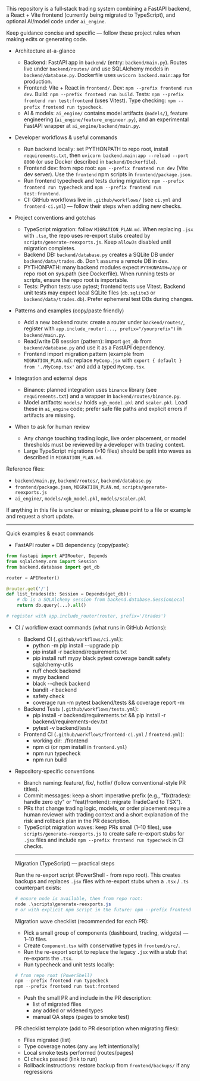 This repository is a full‑stack trading system combining a FastAPI backend, a React + Vite frontend (currently being migrated to TypeScript), and optional AI/model code under `ai_engine`.

Keep guidance concise and specific — follow these project rules when making edits or generating code.

- Architecture at-a-glance
  - Backend: FastAPI app in `backend/` (entry: `backend/main.py`). Routes live under `backend/routes/` and use SQLAlchemy models in `backend/database.py`. Dockerfile uses `uvicorn backend.main:app` for production.
  - Frontend: Vite + React in `frontend/`. Dev: `npm --prefix frontend run dev`. Build: `npm --prefix frontend run build`. Tests: `npm --prefix frontend run test:frontend` (uses Vitest). Type checking: `npm --prefix frontend run typecheck`.
  - AI & models: `ai_engine/` contains model artifacts (`models/`), feature engineering (`ai_engine/feature_engineer.py`), and an experimental FastAPI wrapper at `ai_engine/backend/main.py`.

- Developer workflows & useful commands
  - Run backend locally: set PYTHONPATH to repo root, install `requirements.txt`, then `uvicorn backend.main:app --reload --port 8000` (or use Docker described in `backend/Dockerfile`).
  - Frontend dev: from repo root: `npm --prefix frontend run dev` (Vite dev server). Use the `frontend` npm scripts in `frontend/package.json`.
  - Run frontend typecheck and tests during migration: `npm --prefix frontend run typecheck` and `npm --prefix frontend run test:frontend`.
  - CI: GitHub workflows live in `.github/workflows/` (see `ci.yml` and `frontend-ci.yml`) — follow their steps when adding new checks.

- Project conventions and gotchas
  - TypeScript migration: follow `MIGRATION_PLAN.md`. When replacing `.jsx` with `.tsx`, the repo uses re-export stubs created by `scripts/generate-reexports.js`. Keep `allowJs` disabled until migration completes.
  - Backend DB: `backend/database.py` creates a SQLite DB under `backend/data/trades.db`. Don't assume a remote DB in dev.
  - PYTHONPATH: many backend modules expect `PYTHONPATH=/app` or repo root on sys.path (see Dockerfile). When running tests or scripts, ensure the repo root is importable.
  - Tests: Python tests use pytest; frontend tests use Vitest. Backend unit tests may expect local SQLite files (`db.sqlite3` or `backend/data/trades.db`). Prefer ephemeral test DBs during changes.

- Patterns and examples (copy/paste friendly)
  - Add a new backend route: create a router under `backend/routes/`, register with `app.include_router(..., prefix="/yourprefix")` in `backend/main.py`.
  - Read/write DB session (pattern): import `get_db` from `backend/database.py` and use it as a FastAPI dependency.
  - Frontend import migration pattern (example from `MIGRATION_PLAN.md`): replace `MyComp.jsx` with `export { default } from './MyComp.tsx'` and add a typed `MyComp.tsx`.

- Integration and external deps
  - Binance: planned integration uses `binance` library (see `requirements.txt`) and a wrapper in `backend/routes/binance.py`.
  - Model artifacts: `models/` holds `xgb_model.pkl` and `scaler.pkl`. Load these in `ai_engine` code; prefer safe file paths and explicit errors if artifacts are missing.

- When to ask for human review
  - Any change touching trading logic, live order placement, or model thresholds must be reviewed by a developer with trading context.
  - Large TypeScript migrations (>10 files) should be split into waves as described in `MIGRATION_PLAN.md`.

Reference files:
- `backend/main.py`, `backend/routes/`, `backend/database.py`
- `frontend/package.json`, `MIGRATION_PLAN.md`, `scripts/generate-reexports.js`
- `ai_engine/`, `models/xgb_model.pkl`, `models/scaler.pkl`

If anything in this file is unclear or missing, please point to a file or example and request a short update.

---

Quick examples & exact commands

- FastAPI router + DB dependency (copy/paste):

```python
from fastapi import APIRouter, Depends
from sqlalchemy.orm import Session
from backend.database import get_db

router = APIRouter()

@router.get('/')
def list_trades(db: Session = Depends(get_db)):
    # db is a SQLAlchemy session from backend.database.SessionLocal
    return db.query(...).all()

# register with app.include_router(router, prefix='/trades')
```

- CI / workflow exact commands (what runs in GitHub Actions):
  - Backend CI (`.github/workflows/ci.yml`):
    - python -m pip install --upgrade pip
    - pip install -r backend/requirements.txt
    - pip install ruff mypy black pytest coverage bandit safety sqlalchemy-utils
    - ruff check backend
    - mypy backend
    - black --check backend
    - bandit -r backend
    - safety check
    - coverage run -m pytest backend/tests && coverage report -m
  - Backend Tests (`.github/workflows/tests.yml`):
    - pip install -r backend/requirements.txt && pip install -r backend/requirements-dev.txt
    - pytest -v backend/tests
  - Frontend CI (`.github/workflows/frontend-ci.yml` / `frontend.yml`):
    - working dir: ./frontend
    - npm ci (or npm install in `frontend.yml`)
    - npm run typecheck
    - npm run build

- Repository-specific conventions
  - Branch naming: feature/<short-desc>, fix/<short-desc>, hotfix/<short-desc> (follow conventional-style PR titles).
  - Commit messages: keep a short imperative prefix (e.g., "fix(trades): handle zero qty" or "feat(frontend): migrate TradeCard to TSX").
  - PRs that change trading logic, models, or order placement require a human reviewer with trading context and a short explanation of the risk and rollback plan in the PR description.
  - TypeScript migration waves: keep PRs small (1–10 files), use `scripts/generate-reexports.js` to create safe re-export stubs for `.jsx` files and include `npm --prefix frontend run typecheck` in CI checks.

  ---

  Migration (TypeScript) — practical steps

  Run the re-export script (PowerShell - from repo root). This creates backups and replaces `.jsx` files with re-export stubs when a `.tsx` / `.ts` counterpart exists:

  ```powershell
  # ensure node is available, then from repo root:
  node .\scripts\generate-reexports.js
  # or with explicit npm script in the future: npm --prefix frontend run migrate:stubs
  ```

  Migration wave checklist (recommended for each PR):
  - Pick a small group of components (dashboard, trading, widgets) — 1–10 files.
  - Create `Component.tsx` with conservative types in `frontend/src/`.
  - Run the re-export script to replace the legacy `.jsx` with a stub that re-exports the `.tsx`.
  - Run typecheck and unit tests locally:

  ```powershell
  # from repo root (PowerShell)
  npm --prefix frontend run typecheck
  npm --prefix frontend run test:frontend
  ```

  - Push the small PR and include in the PR description:
    - list of migrated files
    - any added or widened types
    - manual QA steps (pages to smoke test)

  PR checklist template (add to PR description when migrating files):
  - Files migrated (list)
  - Type coverage notes (any `any` left intentionally)
  - Local smoke tests performed (routes/pages)
  - CI checks passed (link to run)
  - Rollback instructions: restore backup from `frontend/backups/` if any regressions


